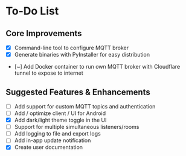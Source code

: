 # To-Do List

## Core Improvements
- [x] Command-line tool to configure MQTT broker
- [x] Generate binaries with PyInstaller for easy distribution
- [~] Add Docker container to run own MQTT broker with Cloudflare tunnel to expose to internet

## Suggested Features & Enhancements
- [ ] Add support for custom MQTT topics and authentication
- [ ] Add / optimize client / UI for Android
- [x] Add dark/light theme toggle in the UI
- [ ] Support for multiple simultaneous listeners/rooms
- [ ] Add logging to file and export logs
- [ ] Add in-app update notification
- [x] Create user documentation